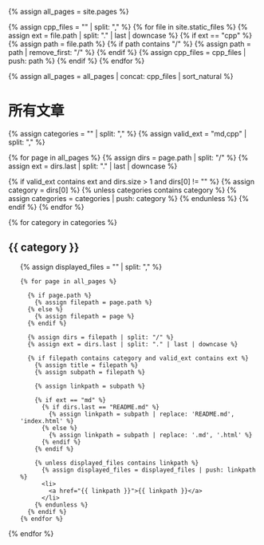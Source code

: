 {% assign all_pages = site.pages %}

{% assign cpp_files = "" | split: "," %}
{% for file in site.static_files %}
  {% assign ext = file.path | split: "." | last | downcase %}
  {% if ext == "cpp" %}
    {% assign path = file.path %}
    {% if path contains "/" %}
      {% assign path = path | remove_first: "/" %}
    {% endif %}
    {% assign cpp_files = cpp_files | push: path %}
  {% endif %}
{% endfor %}

{% assign all_pages = all_pages | concat: cpp_files | sort_natural %}

<h1>所有文章</h1>

{% assign categories = "" | split: "," %}
{% assign valid_ext = "md,cpp" | split: "," %}

{% for page in all_pages %}
  {% assign dirs = page.path | split: "/" %}
  {% assign ext = dirs.last | split: "." | last | downcase %}

  {% if valid_ext contains ext and dirs.size > 1 and dirs[0] != "" %}
      {% assign category = dirs[0] %}
      {% unless categories contains category %}
        {% assign categories = categories | push: category %}
      {% endunless %}
  {% endif %}
{% endfor %}

{% for category in categories %}
  <h2>{{ category }}</h2>
  <ul>
    {% assign displayed_files = "" | split: "," %}

    {% for page in all_pages %}

      {% if page.path %}
        {% assign filepath = page.path %}
      {% else %}
        {% assign filepath = page %}
      {% endif %}

      {% assign dirs = filepath | split: "/" %}
      {% assign ext = dirs.last | split: "." | last | downcase %}

      {% if filepath contains category and valid_ext contains ext %}
        {% assign title = filepath %}
        {% assign subpath = filepath %}

        {% assign linkpath = subpath %}

        {% if ext == "md" %}
          {% if dirs.last == "README.md" %}
            {% assign linkpath = subpath | replace: 'README.md', 'index.html' %}
          {% else %}
            {% assign linkpath = subpath | replace: '.md', '.html' %}
          {% endif %}
        {% endif %}

        {% unless displayed_files contains linkpath %}
          {% assign displayed_files = displayed_files | push: linkpath %}
          <li>
            <a href="{{ linkpath }}">{{ linkpath }}</a>
          </li>
        {% endunless %}
      {% endif %}
    {% endfor %}
  </ul>
{% endfor %}
